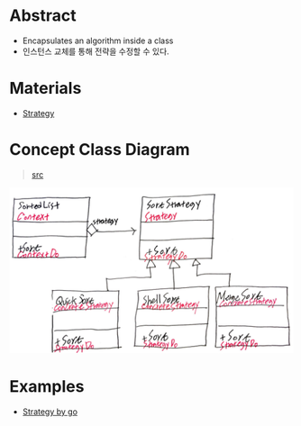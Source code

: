 # Abstract

- Encapsulates an algorithm inside a class
- 인스턴스 교체를 통해 전략을 수정할 수 있다.
  
# Materials

* [Strategy](https://www.dofactory.com/net/strategy-design-pattern)

# Concept Class Diagram

> [src](strategy.puml)

![](strategy.png)

# Examples

* [Strategy by go](/golang/designpattern/strategy.md)
